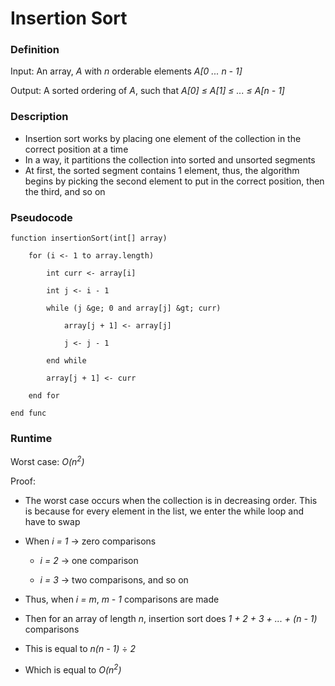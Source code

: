 # Insertion Sort

### Definition
Input: An array, *A* with *n* orderable elements *A[0 ... n - 1]*

Output: A sorted ordering of *A*, such that *A[0] &le; A[1] &le; ... &le; A[n - 1]*

### Description
* Insertion sort works by placing one element of the collection in the correct position at a time
* In a way, it partitions the collection into sorted and unsorted segments
* At first, the sorted segment contains 1 element, thus, the algorithm begins by picking the second element to put in the correct position, then the third, and so on

### Pseudocode

    function insertionSort(int[] array)

        for (i <- 1 to array.length)

            int curr <- array[i]

            int j <- i - 1

            while (j &ge; 0 and array[j] &gt; curr)

                array[j + 1] <- array[j]

                j <- j - 1

            end while

            array[j + 1] <- curr

        end for

    end func

### Runtime
Worst case: *O(n<sup>2</sup>)*

Proof:

* The worst case occurs when the collection is in decreasing order. This is because for every element in the list, we enter the while loop and have to swap 

* When *i = 1* -> zero comparisons 

    * *i = 2* -> one comparison 

    * *i = 3* -> two comparisons, and so on 

* Thus, when *i = m*, *m - 1* comparisons are made

* Then for an array of length *n*, insertion sort does *1 + 2 + 3 + ... + (n - 1)* comparisons

* This is equal to *n(n - 1)* &divide; *2* 

* Which is equal to *O(n<sup>2</sup>)*